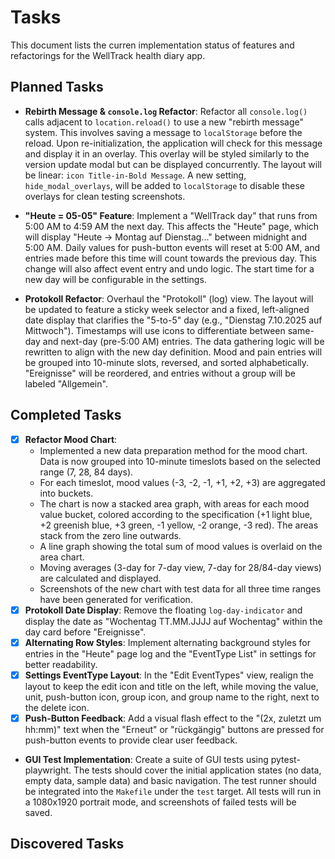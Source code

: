 # Tasks

This document lists the curren implementation status of features and refactorings for the WellTrack health diary app.

## Planned Tasks

- **Rebirth Message & `console.log` Refactor**: Refactor all `console.log()` calls adjacent to `location.reload()` to use a new "rebirth message" system. This involves saving a message to `localStorage` before the reload. Upon re-initialization, the application will check for this message and display it in an overlay. This overlay will be styled similarly to the version update modal but can be displayed concurrently. The layout will be linear: `icon Title-in-Bold Message`. A new setting, `hide_modal_overlays`, will be added to `localStorage` to disable these overlays for clean testing screenshots.

- **"Heute = 05-05" Feature**: Implement a "WellTrack day" that runs from 5:00 AM to 4:59 AM the next day. This affects the "Heute" page, which will display "Heute -> Montag auf Dienstag..." between midnight and 5:00 AM. Daily values for push-button events will reset at 5:00 AM, and entries made before this time will count towards the previous day. This change will also affect event entry and undo logic. The start time for a new day will be configurable in the settings.

- **Protokoll Refactor**: Overhaul the "Protokoll" (log) view. The layout will be updated to feature a sticky week selector and a fixed, left-aligned date display that clarifies the "5-to-5" day (e.g., "Dienstag 7.10.2025 auf Mittwoch"). Timestamps will use icons to differentiate between same-day and next-day (pre-5:00 AM) entries. The data gathering logic will be rewritten to align with the new day definition. Mood and pain entries will be grouped into 10-minute slots, reversed, and sorted alphabetically. "Ereignisse" will be reordered, and entries without a group will be labeled "Allgemein".

## Completed Tasks
- [x] **Refactor Mood Chart**:
    - Implemented a new data preparation method for the mood chart. Data is now grouped into 10-minute timeslots based on the selected range (7, 28, 84 days).
    - For each timeslot, mood values (-3, -2, -1, +1, +2, +3) are aggregated into buckets.
    - The chart is now a stacked area graph, with areas for each mood value bucket, colored according to the specification (+1 light blue, +2 greenish blue, +3 green, -1 yellow, -2 orange, -3 red). The areas stack from the zero line outwards.
    - A line graph showing the total sum of mood values is overlaid on the area chart.
    - Moving averages (3-day for 7-day view, 7-day for 28/84-day views) are calculated and displayed.
    - Screenshots of the new chart with test data for all three time ranges have been generated for verification.
- [x] **Protokoll Date Display**: Remove the floating `log-day-indicator` and display the date as "Wochentag TT.MM.JJJJ auf Wochentag" within the day card before "Ereignisse".
- [x] **Alternating Row Styles**: Implement alternating background styles for entries in the "Heute" page log and the "EventType List" in settings for better readability.
- [x] **Settings EventType Layout**: In the "Edit EventTypes" view, realign the layout to keep the edit icon and title on the left, while moving the value, unit, push-button icon, group icon, and group name to the right, next to the delete icon.
- [x] **Push-Button Feedback**: Add a visual flash effect to the "(2x, zuletzt um hh:mm)" text when the "Erneut" or "rückgängig" buttons are pressed for push-button events to provide clear user feedback.
- **GUI Test Implementation**: Create a suite of GUI tests using pytest-playwright. The tests should cover the initial application states (no data, empty data, sample data) and basic navigation. The test runner should be integrated into the `Makefile` under the `test` target. All tests will run in a 1080x1920 portrait mode, and screenshots of failed tests will be saved.

## Discovered Tasks